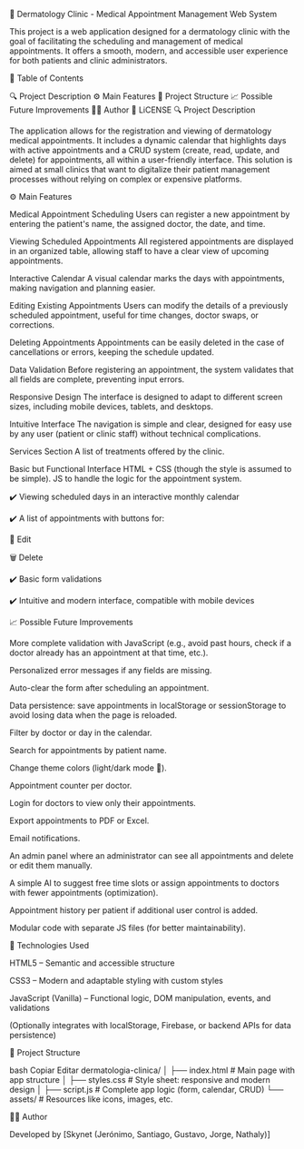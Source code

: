 🧴 Dermatology Clinic - Medical Appointment Management Web System

This project is a web application designed for a dermatology clinic with the goal of facilitating the scheduling and management of medical appointments. It offers a smooth, modern, and accessible user experience for both patients and clinic administrators.

📌 Table of Contents

🔍 Project Description
⚙️ Main Features
📂 Project Structure
📈 Possible Future Improvements
🧑‍💻 Author
🔧 LiCENSE
🔍 Project Description

The application allows for the registration and viewing of dermatology medical appointments. It includes a dynamic calendar that highlights days with active appointments and a CRUD system (create, read, update, and delete) for appointments, all within a user-friendly interface. This solution is aimed at small clinics that want to digitalize their patient management processes without relying on complex or expensive platforms.

⚙️ Main Features

Medical Appointment Scheduling Users can register a new appointment by entering the patient's name, the assigned doctor, the date, and time.

Viewing Scheduled Appointments All registered appointments are displayed in an organized table, allowing staff to have a clear view of upcoming appointments.

Interactive Calendar A visual calendar marks the days with appointments, making navigation and planning easier.

Editing Existing Appointments Users can modify the details of a previously scheduled appointment, useful for time changes, doctor swaps, or corrections.

Deleting Appointments Appointments can be easily deleted in the case of cancellations or errors, keeping the schedule updated.

Data Validation Before registering an appointment, the system validates that all fields are complete, preventing input errors.

Responsive Design The interface is designed to adapt to different screen sizes, including mobile devices, tablets, and desktops.

Intuitive Interface The navigation is simple and clear, designed for easy use by any user (patient or clinic staff) without technical complications.

Services Section A list of treatments offered by the clinic.

Basic but Functional Interface HTML + CSS (though the style is assumed to be simple). JS to handle the logic for the appointment system.

✔️ Viewing scheduled days in an interactive monthly calendar

✔️ A list of appointments with buttons for:

📝 Edit

🗑️ Delete

✔️ Basic form validations

✔️ Intuitive and modern interface, compatible with mobile devices

📈 Possible Future Improvements

More complete validation with JavaScript (e.g., avoid past hours, check if a doctor already has an appointment at that time, etc.).

Personalized error messages if any fields are missing.

Auto-clear the form after scheduling an appointment.

Data persistence: save appointments in localStorage or sessionStorage to avoid losing data when the page is reloaded.

Filter by doctor or day in the calendar.

Search for appointments by patient name.

Change theme colors (light/dark mode 🌙).

Appointment counter per doctor.

Login for doctors to view only their appointments.

Export appointments to PDF or Excel.

Email notifications.

An admin panel where an administrator can see all appointments and delete or edit them manually.

A simple AI to suggest free time slots or assign appointments to doctors with fewer appointments (optimization).

Appointment history per patient if additional user control is added.

Modular code with separate JS files (for better maintainability).

🧪 Technologies Used

HTML5 – Semantic and accessible structure

CSS3 – Modern and adaptable styling with custom styles

JavaScript (Vanilla) – Functional logic, DOM manipulation, events, and validations

(Optionally integrates with localStorage, Firebase, or backend APIs for data persistence)

📂 Project Structure

bash Copiar Editar dermatologia-clinica/ │ ├── index.html # Main page with app structure │ ├── styles.css # Style sheet: responsive and modern design │ ├── script.js # Complete app logic (form, calendar, CRUD) └── assets/ # Resources like icons, images, etc.

🧑‍💻 Author

Developed by [Skynet (Jerónimo, Santiago, Gustavo, Jorge, Nathaly)]